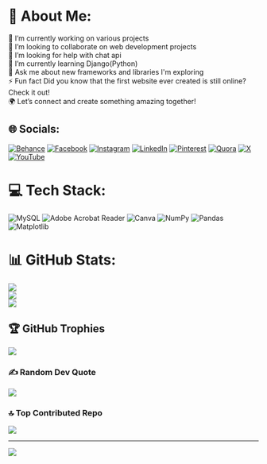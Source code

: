 # 💫 About Me:
🔭 I’m currently working on various projects<br>👯 I’m looking to collaborate on web development projects<br>🤝 I’m looking for help with chat api<br>🌱 I’m currently learning Django(Python)<br>💬 Ask me about new frameworks and libraries I'm exploring<br>⚡ Fun fact Did you know that the first website ever created is still online? Check it out!<br>🌍 Let’s connect and create something amazing together!


## 🌐 Socials:
[![Behance](https://img.shields.io/badge/Behance-1769ff?logo=behance&logoColor=white)](https://behance.net/affan.snz) [![Facebook](https://img.shields.io/badge/Facebook-%231877F2.svg?logo=Facebook&logoColor=white)](https://facebook.com/affan.snz) [![Instagram](https://img.shields.io/badge/Instagram-%23E4405F.svg?logo=Instagram&logoColor=white)](https://instagram.com/affan.snz) [![LinkedIn](https://img.shields.io/badge/LinkedIn-%230077B5.svg?logo=linkedin&logoColor=white)](https://linkedin.com/in/affan-shahnawaz-78232419b) [![Pinterest](https://img.shields.io/badge/Pinterest-%23E60023.svg?logo=Pinterest&logoColor=white)](https://pinterest.com/affansnz) [![Quora](https://img.shields.io/badge/Quora-%23B92B27.svg?logo=Quora&logoColor=white)](https://quora.com/profile/Affan-Shahnawaz) [![X](https://img.shields.io/badge/X-black.svg?logo=X&logoColor=white)](https://x.com/@Affan292005) [![YouTube](https://img.shields.io/badge/YouTube-%23FF0000.svg?logo=YouTube&logoColor=white)](https://www.youtube.com/@learnsimplecoding9350) 

# 💻 Tech Stack:
![MySQL](https://img.shields.io/badge/mysql-4479A1.svg?style=for-the-badge&logo=mysql&logoColor=white) ![Adobe Acrobat Reader](https://img.shields.io/badge/Adobe%20Acrobat%20Reader-EC1C24.svg?style=for-the-badge&logo=Adobe%20Acrobat%20Reader&logoColor=white) ![Canva](https://img.shields.io/badge/Canva-%2300C4CC.svg?style=for-the-badge&logo=Canva&logoColor=white) ![NumPy](https://img.shields.io/badge/numpy-%23013243.svg?style=for-the-badge&logo=numpy&logoColor=white) ![Pandas](https://img.shields.io/badge/pandas-%23150458.svg?style=for-the-badge&logo=pandas&logoColor=white) ![Matplotlib](https://img.shields.io/badge/Matplotlib-%23ffffff.svg?style=for-the-badge&logo=Matplotlib&logoColor=black)
# 📊 GitHub Stats:
![](https://github-readme-stats.vercel.app/api?username=Affan402&theme=dark&hide_border=false&include_all_commits=true&count_private=true)<br/>
![](https://github-readme-streak-stats.herokuapp.com/?user=Affan402&theme=dark&hide_border=false)<br/>
![](https://github-readme-stats.vercel.app/api/top-langs/?username=Affan402&theme=dark&hide_border=false&include_all_commits=true&count_private=true&layout=compact)

## 🏆 GitHub Trophies
![](https://github-profile-trophy.vercel.app/?username=Affan402&theme=radical&no-frame=false&no-bg=false&margin-w=4)

### ✍️ Random Dev Quote
![](https://quotes-github-readme.vercel.app/api?type=horizontal&theme=radical)

### 🔝 Top Contributed Repo
![](https://github-contributor-stats.vercel.app/api?username=Affan402&limit=5&theme=dark&combine_all_yearly_contributions=true)

---
[![](https://visitcount.itsvg.in/api?id=Affan402&icon=0&color=0)](https://visitcount.itsvg.in)

<!-- Proudly created with GPRM ( https://gprm.itsvg.in ) -->
